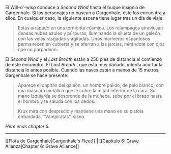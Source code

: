 El Will-o'-wisp conduce a  _Second Wind_ hasta el buque insignia de Gargenhale. Si los personajes no buscan a Gargenhale, éste los encuentra a ellos. En cualquier caso, la siguiente escena tiene lugar tras un día de viaje:  

> Estás atrapado en una tormenta cósmica. Los relámpagos atraviesan densas nubes azules y púrpuras, iluminando la silueta de un galeón con las velas rasgadas y agitadas. Unos marineros espantosos permanecen en cubierta y se aferran a las jarcias, mirándote con ojos que no parpadean.

El  _Second Wind_ y el  _Last Breath_ están a 250 pies de distancia al comienzo de este encuentro. El  _Last Breath_ , que está muy dañado, intenta acortar la distancia lo antes posible. Cuando las naves están a menos de 15 metros, Gargenhale se hace presente:  

> Aparece el capitán del galeón: un hombre pálido, de pelo blanco, con una máscara metálica que le cubre la mitad inferior de la cara. Su mano izquierda se desprende de la muñeca, sube por el brazo hasta el hombro y te saluda con los dedos.
> 
> Krux mira con desprecio y mantiene una mano en su pistola enfundada. "Vampiratas", sisea.

_Here ends_ _chapter 5._
* * *

[[Flota de Gargenhale|Gargenhale's Fleet]] **|** [[Capítulo 6: Grave Alianza|Chapter 6: Grave Alliance]]
